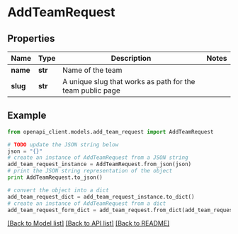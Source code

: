 # AddTeamRequest


## Properties

Name | Type | Description | Notes
------------ | ------------- | ------------- | -------------
**name** | **str** | Name of the team | 
**slug** | **str** | A unique slug that works as path for the team public page | 

## Example

```python
from openapi_client.models.add_team_request import AddTeamRequest

# TODO update the JSON string below
json = "{}"
# create an instance of AddTeamRequest from a JSON string
add_team_request_instance = AddTeamRequest.from_json(json)
# print the JSON string representation of the object
print AddTeamRequest.to_json()

# convert the object into a dict
add_team_request_dict = add_team_request_instance.to_dict()
# create an instance of AddTeamRequest from a dict
add_team_request_form_dict = add_team_request.from_dict(add_team_request_dict)
```
[[Back to Model list]](../README.md#documentation-for-models) [[Back to API list]](../README.md#documentation-for-api-endpoints) [[Back to README]](../README.md)


